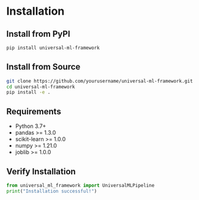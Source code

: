 # Installation

## Install from PyPI

```bash
pip install universal-ml-framework
```

## Install from Source

```bash
git clone https://github.com/yourusername/universal-ml-framework.git
cd universal-ml-framework
pip install -e .
```

## Requirements

- Python 3.7+
- pandas >= 1.3.0
- scikit-learn >= 1.0.0
- numpy >= 1.21.0
- joblib >= 1.0.0

## Verify Installation

```python
from universal_ml_framework import UniversalMLPipeline
print("Installation successful!")
```